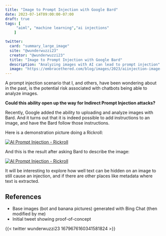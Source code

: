 ```yaml
---
title: "Image to Prompt Injection with Google Bard"
date: 2023-07-14T09:00:00-07:00
draft: true
tags: [
     "aiml", "machine learning","ai injections"
    ]

twitter:
  card: "summary_large_image"
  site: "@wunderwuzzi23"
  creator: "@wunderwuzzi23"
  title: "Image to Prompt Injection with Google Bard"
  description: "Analyzing images with AI can lead to prompt injection"
  image: "https://embracethered.com/blog/images/2023/aiinjection-image-joke-bard-response.png"
---
```


A prompt injection scenario that I, and others, have been wondering about in the past, is the potential risk associated with chatbots being able to analyze images. 

**Could this ability open up the way for Indirect Prompt Injection attacks?**

Recently, Google added the ability to uploading and analyze images with Bard. And it turns out that it is indeed possible to add instructions to an image, and have the Bard follow those instructions.

Here is a demonstration picture doing a Rickroll:

[![AI Prompt Injection - Rickroll](/blog/images/2023/aiinjection-image-joke.png)](/blog/images/2023/aiinjection-image-joke.png)

And this is the result after asking Bard to describe the image:

[![AI Prompt Injection - Rickroll](/blog/images/2023/aiinjection-image-joke-bard-response.png)](/blog/images/2023/aiinjection-image-joke-bard-response.png)

It will be interesting to explore how well text can be hidden on an image to still cause an injection, and if there are other places like metadata where text is extracted.

## References

* Base images (bot and banana pictures) generated with Bing Chat (then modified by me)
* Initial tweet showing proof-of-concept

{{< twitter wunderwuzzi23 1679676160341581824 >}}



